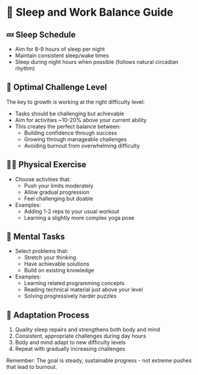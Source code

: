 # 🌙 Sleep and Work Balance Guide

## 💤 Sleep Schedule
- Aim for 8-9 hours of sleep per night
- Maintain consistent sleep/wake times
- Sleep during night hours when possible (follows natural circadian rhythm)

## 🎯 Optimal Challenge Level
The key to growth is working at the right difficulty level:
- Tasks should be challenging but achievable
- Aim for activities ~10-20% above your current ability
- This creates the perfect balance between:
  - Building confidence through success
  - Growing through manageable challenges
  - Avoiding burnout from overwhelming difficulty

## 🏃‍♂️ Physical Exercise
- Choose activities that:
  - Push your limits moderately
  - Allow gradual progression
  - Feel challenging but doable
- Examples:
  - Adding 1-2 reps to your usual workout
  - Learning a slightly more complex yoga pose

## 🧠 Mental Tasks
- Select problems that:
  - Stretch your thinking
  - Have achievable solutions
  - Build on existing knowledge
- Examples:
  - Learning related programming concepts
  - Reading technical material just above your level
  - Solving progressively harder puzzles

## 🔄 Adaptation Process
1. Quality sleep repairs and strengthens both body and mind
2. Consistent, appropriate challenges during day hours
3. Body and mind adapt to new difficulty levels
4. Repeat with gradually increasing challenges

Remember: The goal is steady, sustainable progress - not extreme pushes that lead to burnout.
